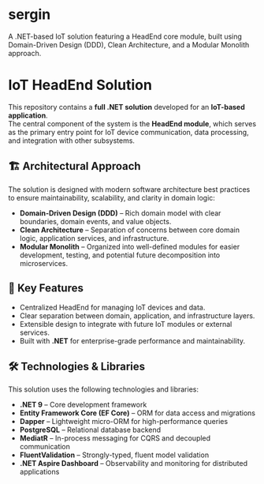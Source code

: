# sergin
A .NET-based IoT solution featuring a HeadEnd core module, built using Domain-Driven Design (DDD), Clean Architecture, and a Modular Monolith approach.


# IoT HeadEnd Solution

This repository contains a **full .NET solution** developed for an **IoT-based application**.  
The central component of the system is the **HeadEnd module**, which serves as the primary entry point for IoT device communication, data processing, and integration with other subsystems.

## 🏗 Architectural Approach
The solution is designed with modern software architecture best practices to ensure maintainability, scalability, and clarity in domain logic:

- **Domain-Driven Design (DDD)** – Rich domain model with clear boundaries, domain events, and value objects.
- **Clean Architecture** – Separation of concerns between core domain logic, application services, and infrastructure.
- **Modular Monolith** – Organized into well-defined modules for easier development, testing, and potential future decomposition into microservices.

## 📌 Key Features
- Centralized HeadEnd for managing IoT devices and data.
- Clear separation between domain, application, and infrastructure layers.
- Extensible design to integrate with future IoT modules or external services.
- Built with **.NET** for enterprise-grade performance and maintainability.

## 🛠 Technologies & Libraries
This solution uses the following technologies and libraries:

- **.NET 9** – Core development framework  
- **Entity Framework Core (EF Core)** – ORM for data access and migrations  
- **Dapper** – Lightweight micro-ORM for high-performance queries  
- **PostgreSQL** – Relational database backend  
- **MediatR** – In-process messaging for CQRS and decoupled communication  
- **FluentValidation** – Strongly-typed, fluent model validation  
- **.NET Aspire Dashboard** – Observability and monitoring for distributed applications 
